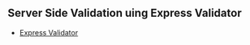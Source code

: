 ## Server Side Validation uing Express Validator

- [Express Validator](https://express-validator.github.io/docs)
